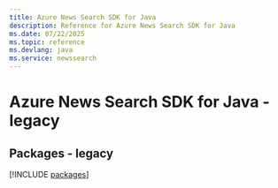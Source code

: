 ```yaml
---
title: Azure News Search SDK for Java
description: Reference for Azure News Search SDK for Java
ms.date: 07/22/2025
ms.topic: reference
ms.devlang: java
ms.service: newssearch
---
```

# Azure News Search SDK for Java - legacy
## Packages - legacy
[!INCLUDE [packages](news-search-index.md)]